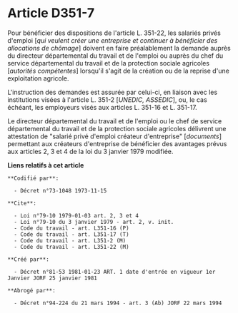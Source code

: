 # Article D351-7

Pour bénéficier des dispositions de l'article L. 351-22, les salariés privés d'emploi [*qui veulent créer une entreprise et
continuer à bénéficier des allocations de chômage*] doivent en faire préalablement la demande auprès du directeur
départemental du travail et de l'emploi ou auprès du chef du service départemental du travail et de la protection sociale
agricoles [*autorités compétentes*] lorsqu'il s'agit de la création ou de la reprise d'une exploitation agricole.

L'instruction des demandes est assurée par celui-ci, en liaison avec les institutions visées à l'article L. 351-2 [*UNEDIC,
ASSEDIC*], ou, le cas échéant, les employeurs visés aux articles L. 351-16 et L. 351-17.

Le directeur départemental du travail et de l'emploi ou le chef de service départemental du travail et de la protection
sociale agricoles délivrent une attestation de "salarié privé d'emploi créateur d'entreprise" [*documents*] permettant aux
créateurs d'entreprise de bénéficier des avantages prévus aux articles 2, 3 et 4 de la loi du 3 janvier 1979 modifiée.

**Liens relatifs à cet article**

	**Codifié par**:

	  - Décret n°73-1048 1973-11-15

	**Cite**:

	  - Loi n°79-10 1979-01-03 art. 2, 3 et 4
	  - Loi n°79-10 du 3 janvier 1979 - art. 2, v. init.
	  - Code du travail - art. L351-16 (P)
	  - Code du travail - art. L351-17 (T)
	  - Code du travail - art. L351-2 (M)
	  - Code du travail - art. L351-22 (M)

	**Créé par**:

	  - Décret n°81-53 1981-01-23 ART. 1 date d'entrée en vigueur 1er Janvier JORF 25 janvier 1981

	**Abrogé par**:

	  - Décret n°94-224 du 21 mars 1994 - art. 3 (Ab) JORF 22 mars 1994
